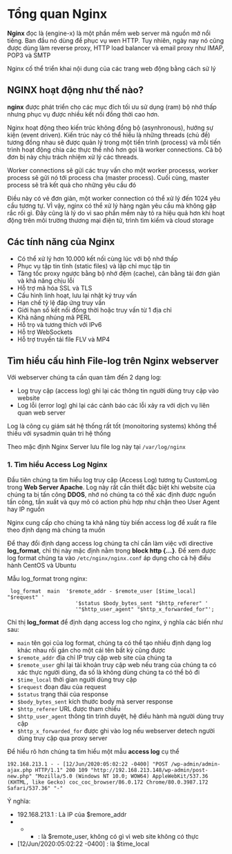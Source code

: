 # Tổng quan Nginx
**Nginx** đọc là (engine-x) là một phần mềm web server mã nguồn mở nổi tiếng. Ban đầu nó dùng để phục vụ wen HTTP. Tuy nhiên, ngày nay nó cũng được dùng làm reverse proxy, HTTP load balancer và email proxy như IMAP, POP3 và SMTP

Nginx cố thể triển khai nội dung của các trang web động bằng cách sử lý 

## NGINX hoạt động như thế nào?
**nginx** được phát triển cho các mục đích tối ưu sử dụng (ram) bộ nhớ thấp nhưng phục vụ được nhiều kết nối đồng thời cao hơn. 

Nginx hoạt động theo kiến trúc không đồng bộ (asynhronous), hướng sự kiện (event driven). Kiến trúc này có thể hiểu là những threads (chủ đề) tương đồng nhau sẽ được quản lý trong một tiến trình (process) và mỗi tiến trình hoạt động chia các thực thể nhỏ hơn gọi là worker connections. Cả bộ đơn bị này chịu trách nhiệm xử lý các threads.

Worker connections sẽ gửi các truy vấn cho một worker processs, worker process sẽ gửi nó tới process cha (master process). Cuối cùng, master process sẽ trả kết quả cho những yêu cầu đó

Điều này có vẻ đơn giản, một worker connection có thể xử lý đến 1024 yêu cầu tương tự. VÌ vậy, nginx có thể xử lý hàng ngàn yêu cầu mà không gặp rắc rối gì. Đây cũng là lý do vì sao phần mềm này tỏ ra hiệu quả hơn khi hoạt động trên môi trường thương mại điện tử, trình tìm kiếm và cloud storage

## Các tính năng của Nginx
 * Có thể xử lý hơn 10.000 kết nối cùng lúc với bộ nhớ thấp
 * Phục vụ tập tin tĩnh (static files) và lập chỉ mục tập tin
 * Tăng tốc proxy ngược bằng bộ nhớ đệm (cache), cân bằng tải đơn giản và khả năng chịu lỗi
 * Hỗ trợ mã hóa SSL và TLS
 * Cấu hình linh hoạt, lưu lại nhật ký truy vấn
 * Hạn chế tỷ lệ đáp ứng truy vấn
 * Giới hạn số kết nối đồng thời hoặc truy vấn từ 1 địa chỉ
 * Khả năng nhúng mã PERL
 * Hỗ trọ và tương thích với IPv6
 * Hỗ trợ WebSockets
 * Hỗ trợ truyền tải file FLV và MP4

## Tìm hiểu cấu hình File-log trên Nginx webserver
Với webserver chúng ta cần quan tâm đến 2 dạng log:
 * Log truy cập (access log) ghi lại các thông tin người dùng truy cập vào website
 * Log lỗi (error log) ghi lại các cảnh báo các lỗi xảy ra với dịch vụ liên quan web server

Log là công cụ giám sát hệ thống rất tốt (monoitoring systems) không thể thiếu với sysadmin quản tri hệ thống

Theo mặc định Nginx Server lưu file log này tại `/var/log/nginx`

### 1. Tìm hiểu Access Log Nginx
Đầu tiên chúng ta tìm hiểu log truy cập (Access Log) tương tụ CustomLog trong **Web Server Apache**. Log này rất cần thiết đặc biệt khi website của chúng ta bị tấn công **DDOS**, nhớ nó chúng ta có thể xác định được nguồn tấn công, tần xuất và quy mô có action phù hợp như chặn theo User Agent hay IP nguồn

Nginx cung cấp cho chúng ta khả năng tùy biến access log để xuất ra file theo định dạng mà chúng ta muốn

Để thay đổi định dạng access log chúng ta chỉ cần làm việc với directive **log_format**, chỉ thị này mặc định nằm trong **block http {...}**. Để xem được log format chúng ta vào `/etc/nginx/nginx.conf` áp dụng cho cả hệ điều hành CentOS và Ubuntu

Mẫu log_format trong nginx:

```
 log_format  main  '$remote_addr - $remote_user [$time_local] "$request" '
                      '$status $body_bytes_sent "$http_referer" '
                      '"$http_user_agent" "$http_x_forwarded_for"';
```

Chỉ thị **log_format** để định dạng access log cho nginx, ý nghĩa các biến như sau:
 * `main` tên gọi của log format, chúng ta có thể tạo nhiều định dạng log khác nhau rồi gán cho một cái tên bất kỳ cũng được
 * `$remote_addr` địa chỉ IP truy cập web site của chúng ta
 * `$remote_user` ghi lại tài khoản truy cập web nếu trang của chúng ta có xác thực người dùng, đa số là không dùng chúng ta có thể bỏ đi
 * `$time_local` thời gian người dùng truy cập
 * `$request` đoạn đàu của request
 * `$status` trạng thái của response
 * `$body_bytes_sent` kích thước body mà server response
 * `$http_referer` URL được tham chiếu
 * `$http_user_agent` thông tin trình duyệt, hệ điều hành mà người dùng truy cập
 * `$http_x_forwarded_for` được ghi vào log nếu webserver detech người dùng truy cập qua proxy server

Để hiểu rõ hơn chúng ta tìm hiểu một mẫu **access log** cụ thể

```
192.168.213.1 - - [12/Jun/2020:05:02:22 -0400] "POST /wp-admin/admin-ajax.php HTTP/1.1" 200 109 "http://192.168.213.148/wp-admin/post-new.php" "Mozilla/5.0 (Windows NT 10.0; WOW64) AppleWebKit/537.36 (KHTML, like Gecko) coc_coc_browser/86.0.172 Chrome/80.0.3987.172 Safari/537.36" "-"
```
Ý nghĩa:
 * 192.168.213.1 : Là IP của $remore_addr
 * - - : là $remote_user, không có gì vì web site không có thực
 * [12/Jun/2020:05:02:22 -0400] : là $time_local